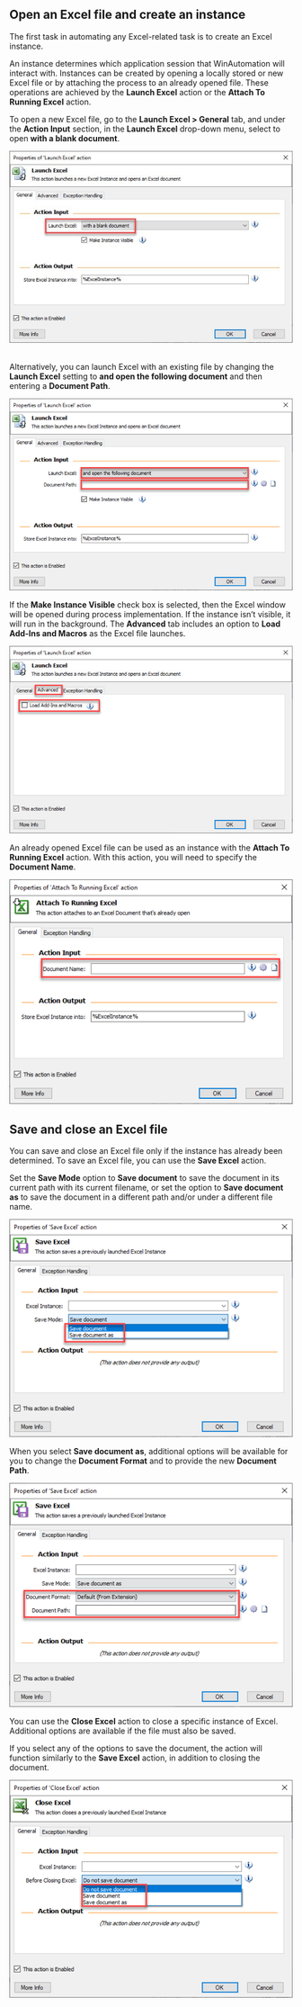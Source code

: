 ## Open an Excel file and create an instance

The first task in automating any Excel-related task is to create an Excel instance. 

An instance determines which application session that WinAutomation will interact with. Instances can be created by opening a locally stored or new Excel file or by attaching the process to an already opened file. These operations are achieved by the **Launch Excel** action or the **Attach To Running Excel** action.

To open a new Excel file, go to the **Launch Excel > General** tab, and under the **Action Input** section, in the **Launch Excel** drop-down menu, select to open **with a blank document**.
 

![launch excel action properties](..\media\launch-excel-action-properties.png)
 

Alternatively, you can launch Excel with an existing file by changing the **Launch Excel** setting to **and open the following document** and then entering a **Document Path**.


![launch excel action properties continued](..\media\launch-excel-action-properties-continued.png)


If the **Make Instance Visible** check box is selected, then the Excel window will be opened during process implementation. If the instance isn’t visible, it will run in the background. The **Advanced** tab includes an option to **Load Add-Ins and Macros** as the Excel file launches.
 

![launch excel properties advanced tab](..\media\launch-excel-properties-advanced-tab.png)


An already opened Excel file can be used as an instance with the **Attach To Running Excel** action. With this action, you will need to specify the **Document Name**.
 

![attach to running excel action properties](..\media\attach-to-running-excel-action-properties.png)


## Save and close an Excel file

You can save and close an Excel file only if the instance has already been determined. To save an Excel file, you can use the **Save Excel** action. 

Set the **Save Mode** option to **Save document** to save the document in its current path with its current filename, or set the option to **Save document as** to save the document in a different path and/or under a different file name.
 

![save excel action properties](..\media\save-excel-action-properties.png)


When you select **Save document as**, additional options will be available for you to change the **Document Format** and to provide the new **Document Path**.
  

![save excel action properties continued](..\media\save-excel-action-properties-continued.png)


You can use the **Close Excel** action to close a specific instance of Excel. Additional options are available if the file must also be saved.

If you select any of the options to save the document, the action will function similarly to the **Save Excel** action, in addition to closing the document.
  

![close excel action properties](..\media\close-excel-action-properties.png)
